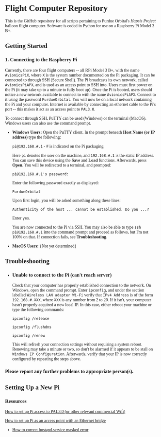 <span style="font-family:univers">

Flight Computer Repository
==========================

This is the GitHub repository for all scripts pertaining to Purdue Orbital's *Hapsis Project* balloon flight computer. Software is coded in Python for use on a Raspberry Pi Model 3 B+.


## Getting Started ##

### 1. Connecting to the Raspberry Pi ###

Currently, there are four flight computers -- all RPi Model 3 B+, with the name `AvionicsPiX`, where `X` is the system number documented on the Pi packaging. It can be connected to through SSH (Secure Shell). The Pi broadcasts its own network, called `AvionicsPiAPX`, and is used as an access point to SSH into. Users must first power on the Pi (it may take up to a minute to fully boot up). Once the Pi is booted, users should notice a new network available to connect to with the name `AvionicsPiAPX`. Connect to it using the password `PurdueOrbital`. You will now be on a local network containing the Pi and your computer. Internet is available by connecting an ethernet cable to the Pi's port -- this makes it act as an access point to `PAL3.0`.

To connect through SSH, PuTTY can be used (Windows) or the terminal (MacOS). Windows users can also use the command prompt.

*  **Windows Users:** Open the PuTTY client. In the prompt beneath **Host Name (or IP address)** type the following: 

   `pi@192.168.#.1` - # is indicated on the Pi packaging

   Here `pi` denotes the user on the machine, and `192.168.#.1` is the static IP address. You can save this device using the **Save** and **Load** functions. Afterwards, press **Open**. You will be redirected to a terminal, and 
   prompted:

   `pi@192.168.#.1's password: `

   Enter the following password exactly as displayed:
                        
   `PurdueOrbital`
   
   Upon first login, you will be asked something along these lines:
   
   `Authenticity of the host ... cannot be established. Do you ...?`

   Enter `yes`.

   You are now connected to the Pi via SSH. You may also be able to type `ssh pi@192.168.#.1` into the command prompt and proceed as follows, but I'm not 100% on that. If connection fails, see **Troubleshooting**.

*  **MacOS Users:** {Not yet determined}


## Troubleshooting ##

*  ### Unable to connect to the Pi (can't reach server) ###

   Check that your computer has properly established connection to the network. On Windows, open the command prompt. Enter `ipconfig`, and under the section labelled `Wireless LAN adapter Wi-Fi` verify that `IPv4 Address` is of the 
   form `192.168.#.XXX`, where `XXX` is any number from 2 to 20. If it isn't, your computer hasn't properly acquired a new local IP. In this case, either reboot your machine or type the following commands:

   `ipconfig /release`

   `ipconfig /flushdns`

   `ipconfig /renew`

   This will refresh your connection settings without requiring a system reboot. Renewing may take a minute or two, so don't be alarmed if it appears to be stall on `Windows IP Configuration`. Afterwards, verify that your IP is now 
   correctly configured by repeating the steps above.

### Please report any further problems to appropriate person(s). ###


## Setting Up a New Pi ##
   ### Resources ###
   [How to set up Pi access to PAL3.0 (or other relevant commercial Wifi)](https://imgur.com/euypelW)
   
   [How to set up Pi as an access point with an Ethernet bridge](https://www.raspberrypi.org/documentation/configuration/wireless/access-point.md)
   *  [How to correct hostapd.service masked error](https://github.com/raspberrypi/documentation/issues/1018#issuecomment-471335938)
</span>
